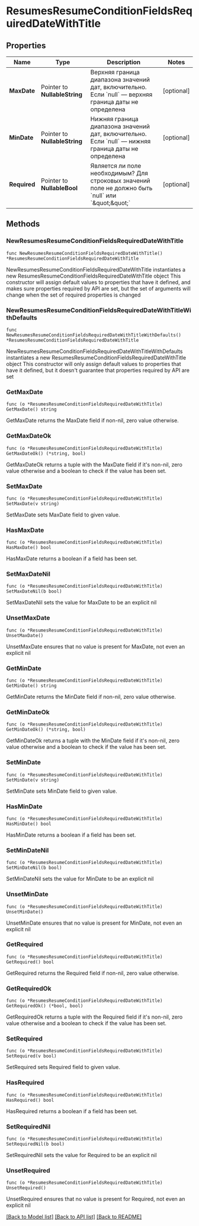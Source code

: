 # ResumesResumeConditionFieldsRequiredDateWithTitle

## Properties

Name | Type | Description | Notes
------------ | ------------- | ------------- | -------------
**MaxDate** | Pointer to **NullableString** | Верхняя граница диапазона значений дат, включительно. Если &#x60;null&#x60; — верхняя граница даты не определена | [optional] 
**MinDate** | Pointer to **NullableString** | Нижняя граница диапазона значений дат, включительно. Если &#x60;null&#x60; — нижняя граница даты не определена | [optional] 
**Required** | Pointer to **NullableBool** | Является ли поле необходимым? Для строковых значений поле не должно быть &#x60;null&#x60; или &#x60;\&quot;\&quot;&#x60; | [optional] 

## Methods

### NewResumesResumeConditionFieldsRequiredDateWithTitle

`func NewResumesResumeConditionFieldsRequiredDateWithTitle() *ResumesResumeConditionFieldsRequiredDateWithTitle`

NewResumesResumeConditionFieldsRequiredDateWithTitle instantiates a new ResumesResumeConditionFieldsRequiredDateWithTitle object
This constructor will assign default values to properties that have it defined,
and makes sure properties required by API are set, but the set of arguments
will change when the set of required properties is changed

### NewResumesResumeConditionFieldsRequiredDateWithTitleWithDefaults

`func NewResumesResumeConditionFieldsRequiredDateWithTitleWithDefaults() *ResumesResumeConditionFieldsRequiredDateWithTitle`

NewResumesResumeConditionFieldsRequiredDateWithTitleWithDefaults instantiates a new ResumesResumeConditionFieldsRequiredDateWithTitle object
This constructor will only assign default values to properties that have it defined,
but it doesn't guarantee that properties required by API are set

### GetMaxDate

`func (o *ResumesResumeConditionFieldsRequiredDateWithTitle) GetMaxDate() string`

GetMaxDate returns the MaxDate field if non-nil, zero value otherwise.

### GetMaxDateOk

`func (o *ResumesResumeConditionFieldsRequiredDateWithTitle) GetMaxDateOk() (*string, bool)`

GetMaxDateOk returns a tuple with the MaxDate field if it's non-nil, zero value otherwise
and a boolean to check if the value has been set.

### SetMaxDate

`func (o *ResumesResumeConditionFieldsRequiredDateWithTitle) SetMaxDate(v string)`

SetMaxDate sets MaxDate field to given value.

### HasMaxDate

`func (o *ResumesResumeConditionFieldsRequiredDateWithTitle) HasMaxDate() bool`

HasMaxDate returns a boolean if a field has been set.

### SetMaxDateNil

`func (o *ResumesResumeConditionFieldsRequiredDateWithTitle) SetMaxDateNil(b bool)`

 SetMaxDateNil sets the value for MaxDate to be an explicit nil

### UnsetMaxDate
`func (o *ResumesResumeConditionFieldsRequiredDateWithTitle) UnsetMaxDate()`

UnsetMaxDate ensures that no value is present for MaxDate, not even an explicit nil
### GetMinDate

`func (o *ResumesResumeConditionFieldsRequiredDateWithTitle) GetMinDate() string`

GetMinDate returns the MinDate field if non-nil, zero value otherwise.

### GetMinDateOk

`func (o *ResumesResumeConditionFieldsRequiredDateWithTitle) GetMinDateOk() (*string, bool)`

GetMinDateOk returns a tuple with the MinDate field if it's non-nil, zero value otherwise
and a boolean to check if the value has been set.

### SetMinDate

`func (o *ResumesResumeConditionFieldsRequiredDateWithTitle) SetMinDate(v string)`

SetMinDate sets MinDate field to given value.

### HasMinDate

`func (o *ResumesResumeConditionFieldsRequiredDateWithTitle) HasMinDate() bool`

HasMinDate returns a boolean if a field has been set.

### SetMinDateNil

`func (o *ResumesResumeConditionFieldsRequiredDateWithTitle) SetMinDateNil(b bool)`

 SetMinDateNil sets the value for MinDate to be an explicit nil

### UnsetMinDate
`func (o *ResumesResumeConditionFieldsRequiredDateWithTitle) UnsetMinDate()`

UnsetMinDate ensures that no value is present for MinDate, not even an explicit nil
### GetRequired

`func (o *ResumesResumeConditionFieldsRequiredDateWithTitle) GetRequired() bool`

GetRequired returns the Required field if non-nil, zero value otherwise.

### GetRequiredOk

`func (o *ResumesResumeConditionFieldsRequiredDateWithTitle) GetRequiredOk() (*bool, bool)`

GetRequiredOk returns a tuple with the Required field if it's non-nil, zero value otherwise
and a boolean to check if the value has been set.

### SetRequired

`func (o *ResumesResumeConditionFieldsRequiredDateWithTitle) SetRequired(v bool)`

SetRequired sets Required field to given value.

### HasRequired

`func (o *ResumesResumeConditionFieldsRequiredDateWithTitle) HasRequired() bool`

HasRequired returns a boolean if a field has been set.

### SetRequiredNil

`func (o *ResumesResumeConditionFieldsRequiredDateWithTitle) SetRequiredNil(b bool)`

 SetRequiredNil sets the value for Required to be an explicit nil

### UnsetRequired
`func (o *ResumesResumeConditionFieldsRequiredDateWithTitle) UnsetRequired()`

UnsetRequired ensures that no value is present for Required, not even an explicit nil

[[Back to Model list]](../README.md#documentation-for-models) [[Back to API list]](../README.md#documentation-for-api-endpoints) [[Back to README]](../README.md)


